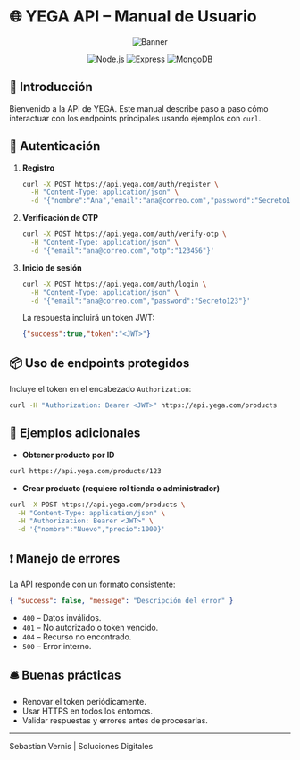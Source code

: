 # 🌐 YEGA API – Manual de Usuario

<p align="center">
  <img src="https://img.shields.io/badge/YEGA%20API-%F0%9F%93%9D%20Manual-blue?style=for-the-badge" alt="Banner"/>
</p>

<p align="center">
  <img src="https://img.shields.io/badge/Node.js-18.x-green?logo=node.js" alt="Node.js"/>
  <img src="https://img.shields.io/badge/Express-4.x-black?logo=express" alt="Express"/>
  <img src="https://img.shields.io/badge/MongoDB-5.x-brightgreen?logo=mongodb" alt="MongoDB"/>
</p>

## 🚀 Introducción
Bienvenido a la API de YEGA. Este manual describe paso a paso cómo interactuar con los endpoints principales usando ejemplos con `curl`.

## 🔐 Autenticación

1. **Registro**
   ```bash
   curl -X POST https://api.yega.com/auth/register \
     -H "Content-Type: application/json" \
     -d '{"nombre":"Ana","email":"ana@correo.com","password":"Secreto123"}'
   ```

2. **Verificación de OTP**
   ```bash
   curl -X POST https://api.yega.com/auth/verify-otp \
     -H "Content-Type: application/json" \
     -d '{"email":"ana@correo.com","otp":"123456"}'
   ```

3. **Inicio de sesión**
   ```bash
   curl -X POST https://api.yega.com/auth/login \
     -H "Content-Type: application/json" \
     -d '{"email":"ana@correo.com","password":"Secreto123"}'
   ```

   La respuesta incluirá un token JWT:

   ```json
   {"success":true,"token":"<JWT>"}
   ```

## 📦 Uso de endpoints protegidos

Incluye el token en el encabezado `Authorization`:

```bash
curl -H "Authorization: Bearer <JWT>" https://api.yega.com/products
```

## 📘 Ejemplos adicionales

- **Obtener producto por ID**
```bash
curl https://api.yega.com/products/123
```

- **Crear producto (requiere rol tienda o administrador)**
```bash
curl -X POST https://api.yega.com/products \
  -H "Content-Type: application/json" \
  -H "Authorization: Bearer <JWT>" \
  -d '{"nombre":"Nuevo","precio":1000}'
```

## ❗ Manejo de errores

La API responde con un formato consistente:

```json
{ "success": false, "message": "Descripción del error" }
```

- `400` – Datos inválidos.
- `401` – No autorizado o token vencido.
- `404` – Recurso no encontrado.
- `500` – Error interno.

## 🛎️ Buenas prácticas

- Renovar el token periódicamente.
- Usar HTTPS en todos los entornos.
- Validar respuestas y errores antes de procesarlas.

---

Sebastian Vernis | Soluciones Digitales
